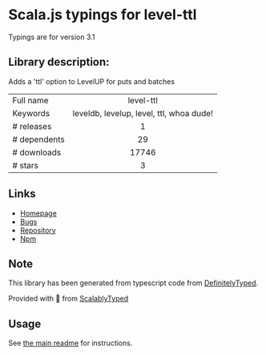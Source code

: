 
# Scala.js typings for level-ttl

Typings are for version 3.1

## Library description:
Adds a 'ttl' option to LevelUP for puts and batches

|                    |                 |
| ------------------ | :-------------: |
| Full name          | level-ttl |
| Keywords           | leveldb, levelup, level, ttl, whoa dude! |
| # releases         | 1 |
| # dependents       | 29 |
| # downloads        | 17746 |
| # stars            | 3 |

## Links
- [Homepage](https://github.com/level/level-ttl)
- [Bugs](https://github.com/level/level-ttl/issues)
- [Repository](https://github.com/level/level-ttl)
- [Npm](https://www.npmjs.com/package/level-ttl)
    


## Note
This library has been generated from typescript code from [DefinitelyTyped](https://definitelytyped.org).

Provided with :purple_heart: from [ScalablyTyped](https://github.com/oyvindberg/ScalablyTyped)

## Usage
See [the main readme](../../readme.md) for instructions.


